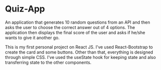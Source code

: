 # Quiz-App
An application that generates 10 random questions from an API and then asks the user to choose the correct answer out of 4 options. The application then displays the final score of the user and asks if he/she wants to give it another go.

This is my first personal project on React JS. I've used React-Bootstrap to create the card and some buttons. Other than that, everything is designed through simple CSS. I've used the useState hook for keeping state and also transferring state to the other components.  
